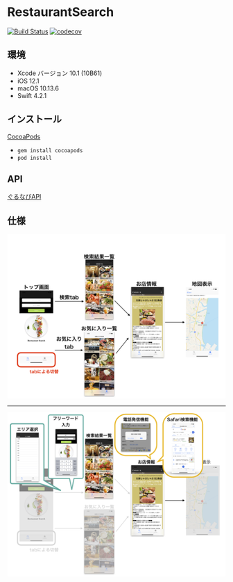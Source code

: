 # RestaurantSearch
[![Build Status](https://app.bitrise.io/app/e045223d22de3808/status.svg?token=0d4OsmRRs0lF6GroNUYP5A&branch=master)](https://app.bitrise.io/app/e045223d22de3808)
[![codecov](https://codecov.io/gh/IwanagaSari/RestaurantSearch/branch/master/graph/badge.svg?token=2xwzgh8zr6)](https://codecov.io/gh/IwanagaSari/RestaurantSearch)

## 環境

- Xcode バージョン 10.1  (10B61)  
- iOS 12.1  
- macOS 10.13.6  
- Swift 4.2.1

## インストール
[CocoaPods](https://github.com/cocoapods/cocoapods)

- `gem install cocoapods`
- `pod install`  

## API
[ぐるなびAPI](https://api.gnavi.co.jp/api/)

## 仕様
![](https://github.com/IwanagaSari/RestaurantSearch/blob/readme/Screenshots/ApplicationStructure1.png)  
***
![](https://github.com/IwanagaSari/RestaurantSearch/blob/readme/Screenshots/ApplicationStructure2.png)
